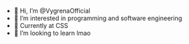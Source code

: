 - 👋 Hi, I’m @VygrenaOfficial
- 👀 I’m interested in programming and software engineering
- 🌱 Currently at CSS
- 💞️ I’m looking to learn lmao


<!---
VygrenaOfficial/VygrenaOfficial is a ✨ special ✨ repository because its `README.md` (this file) appears on your GitHub profile.
You can click the Preview link to take a look at your changes.
--->
